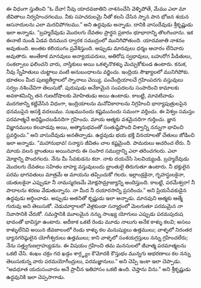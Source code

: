 ﻿ఈ విధంగా స్తుతించి “ఓ దేవా! నీవు యాదవజాతిని నాశనంచేసి వెళ్ళిపోతే, మేము ఎలా మా జీవితాలు నిర్వహించగలము. నీకు సహచరులమై నీతో కలసి చేసిన స్నాన పాన భోజన శయన ఆసనాదులను ఎలా మరచిపోగలము.” అని ఉద్ధవుడు అన్నాడు. దానికి వాసుదేవుడు శ్రీకృష్ణుడు ఇలా అన్నాడు. “బ్రహ్మదేవుడు మొదలగు దేవతల ప్రార్థన ప్రకారం భూభారాన్ని తొలగించాను. ఇక ఈనాటి నుండి ఏడవ దినమున ద్వారక సముద్రంలో మునిగిపోతుంది. యాదవజాతి నాశనం అవుతుంది. అంతట కలియుగం ప్రవేశిస్తుంది.
అప్పుడు మానవులు ధర్మం ఆచారం లేనివారు అవుతారు. అంతేకాక మానవులు అన్యాయపరులు, అతిరోష స్వభావులు, బహురోగ పీడితులు, సంకల్పాలు ఫలించని వారు, నాస్తికులు అయి ఒకళ్ళనొకళ్ళు మెచ్చుకోకుండ ఉంటారు. కనుక, నీవు స్నేహితులు చుట్టాలు వంటి అనుబంధాలను వర్జించు. ఇంద్రియ సౌఖ్యాలలో మునిగిపోకు. భూతలం మీద పుణ్యతీర్ధాలలో స్నానాలు చెయ్యి. పంచేంద్రియాలచే గ్రహింపదగు వస్తువులు సర్వం నశించేవిగా తెలుసుకో.
పురుషుడు అనేకామైన సంపదలను సంపాదించి కామాలకు అవకాశమిచ్చి తన గుణదోషాలకు మోహితుడు అయి ఉంటాడు. కాబట్టి, మావటివాడు మదగజాన్ని కట్టివేసిన విధంగా, ఇంద్రియాలను మనోవికారాలను నిగ్రహించి భార్యాపుత్రులపైన ధనముపైన ఆసక్తి వదలుము. సుఖమునందు కష్టమునందు సమంగా వర్తించు. ఈ విశ్వం సమస్తం పరమాత్మచే అధిష్టించబడినదిగా గ్రహించు. మాయ ఆత్మకు వశమైనదిగా గుర్తించు. జ్ఞాన విజ్ఞానములు కలవాడవు అయి, అత్మానుభవంతో సంతుష్టిపొంది విశ్వాన్ని నన్నుగా భావించి ప్రవర్తించు.” అని వాసుదేవుడు అనతిచ్చాడు.
ఉద్ధవుడు భయ భక్తి వినయాలతో చేతులు జోడించి ఇలా అన్నాడు. “మహానుభావ! సన్యాస జీవితం చాల కష్టమైంది. పామరులు ఆచరించ లేరు. నీ మాయ వలన భ్రాంతులు అయినవారు ఈ సంసార సముద్రాన్ని ఎలా తరించగలరు. ఎలా మోక్షాన్ని పొందగలరు. నేను మీ సేవకుడను కదా. నాకు దయచేసి సెలవియ్యండి. బ్రహ్మదేవుడు మొదలగు దేవతలు సహితం బాహ్య వస్తువులందు భ్రాంతులై తిరుగుతూ ఉంటారు. నీ భక్తులైన పరమ భాగవతులు మాత్రమే ఆ మాయను తప్పించుకో గలరు. ఇల్లాండ్రకైనా, గృహస్థులకైనా, యతులకైనా ఎప్పుడూ నీ నామస్మరణమే మోక్షసామ్రాజ్యాన్ని అందిస్తుంది. కాబట్టి, పరమేశ్వరా! నీ పాదాలను శరణు వేడుతున్నాను. నా మీద నీ దయారసాన్ని ప్రసరించు.” అని ప్రియసేవకుడైన ఉద్ధవుడు అర్థించాడు. అప్పుడు అతనితో కృష్ణుడు ఇలా అన్నాడు. 
మానవుని ఆత్మకు ఆత్మే గురువు అని తెలుసుకో. చెడుమార్గాలలో వెళ్లకుండా సన్మార్గంలో మెలగుతూ పరమమైన నా నివాసానికి చేరుకో. సమస్తానికి మూలమైన నన్ను సాంఖ్య యోగులు ఎప్పుడు పరమపురుష భావంతో భావిస్తూ ఉంటారు. అదీకాక ఒకటి రెండు మూడు నాలుగు అనేక కాళ్ళు కలవి; అసలు కాళ్ళులేనివి అయిన జీవజాలంలో రెండు కాళ్ళు కల మనుష్యులు ఉత్తములు; వాళ్ళలో నిరంతర ధ్యానగరిష్ఠులైన యోగీశ్వరులు ఉత్తములు; కాని వాళ్ళలో సంశయగ్రస్తులు నన్ను గ్రహించలేరు; నేను సత్త్వగుణగ్రాహ్యుడను. ఈ విషయం గ్రహించి తమ మనసులలో జీవాత్మ పరమాత్మలను ఒకటి చేసి. శంఖం చక్రం గద ఖడ్గం శార్గ్ఞ్యం కౌమోదకి కౌస్తుభం మున్నగు ఆభరణాలు కల నన్ను తెలుసుకున్న వారు పరమయోగీంద్రులు, పరమజ్ఞానులు.” అని చెప్పి ఇంకా ఇలా చెప్పాడు. “అవధూత యదుసంవాదం అనే ప్రాచీన ఇతిహాసం ఒకటి ఉంది. చెప్తాను విను.” అని శ్రీకృష్ణుడు ఉద్ధవునికి ఇలా చెప్పసాగాడు. 

